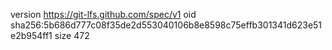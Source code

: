 version https://git-lfs.github.com/spec/v1
oid sha256:5b686d777c08f35de2d553040106b8e8598c75effb301341d623e51e2b954ff1
size 472
